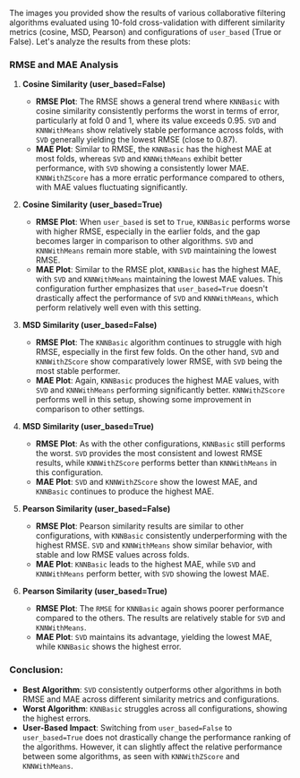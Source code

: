 The images you provided show the results of various collaborative filtering algorithms evaluated using 10-fold cross-validation with different similarity metrics (cosine, MSD, Pearson) and configurations of `user_based` (True or False). Let's analyze the results from these plots:

### RMSE and MAE Analysis

1. **Cosine Similarity (user_based=False)**
   - **RMSE Plot**: The RMSE shows a general trend where `KNNBasic` with cosine similarity consistently performs the worst in terms of error, particularly at fold 0 and 1, where its value exceeds 0.95. `SVD` and `KNNWithMeans` show relatively stable performance across folds, with `SVD` generally yielding the lowest RMSE (close to 0.87).
   - **MAE Plot**: Similar to RMSE, the `KNNBasic` has the highest MAE at most folds, whereas `SVD` and `KNNWithMeans` exhibit better performance, with `SVD` showing a consistently lower MAE. `KNNWithZScore` has a more erratic performance compared to others, with MAE values fluctuating significantly.

2. **Cosine Similarity (user_based=True)**
   - **RMSE Plot**: When `user_based` is set to `True`, `KNNBasic` performs worse with higher RMSE, especially in the earlier folds, and the gap becomes larger in comparison to other algorithms. `SVD` and `KNNWithMeans` remain more stable, with `SVD` maintaining the lowest RMSE.
   - **MAE Plot**: Similar to the RMSE plot, `KNNBasic` has the highest MAE, with `SVD` and `KNNWithMeans` maintaining the lowest MAE values. This configuration further emphasizes that `user_based=True` doesn't drastically affect the performance of `SVD` and `KNNWithMeans`, which perform relatively well even with this setting.

3. **MSD Similarity (user_based=False)**
   - **RMSE Plot**: The `KNNBasic` algorithm continues to struggle with high RMSE, especially in the first few folds. On the other hand, `SVD` and `KNNWithZScore` show comparatively lower RMSE, with `SVD` being the most stable performer.
   - **MAE Plot**: Again, `KNNBasic` produces the highest MAE values, with `SVD` and `KNNWithMeans` performing significantly better. `KNNWithZScore` performs well in this setup, showing some improvement in comparison to other settings.

4. **MSD Similarity (user_based=True)**
   - **RMSE Plot**: As with the other configurations, `KNNBasic` still performs the worst. `SVD` provides the most consistent and lowest RMSE results, while `KNNWithZScore` performs better than `KNNWithMeans` in this configuration.
   - **MAE Plot**: `SVD` and `KNNWithZScore` show the lowest MAE, and `KNNBasic` continues to produce the highest MAE.

5. **Pearson Similarity (user_based=False)**
   - **RMSE Plot**: Pearson similarity results are similar to other configurations, with `KNNBasic` consistently underperforming with the highest RMSE. `SVD` and `KNNWithMeans` show similar behavior, with stable and low RMSE values across folds.
   - **MAE Plot**: `KNNBasic` leads to the highest MAE, while `SVD` and `KNNWithMeans` perform better, with `SVD` showing the lowest MAE.

6. **Pearson Similarity (user_based=True)**
   - **RMSE Plot**: The `RMSE` for `KNNBasic` again shows poorer performance compared to the others. The results are relatively stable for `SVD` and `KNNWithMeans`.
   - **MAE Plot**: `SVD` maintains its advantage, yielding the lowest MAE, while `KNNBasic` shows the highest error.

### Conclusion:
- **Best Algorithm**: `SVD` consistently outperforms other algorithms in both RMSE and MAE across different similarity metrics and configurations.
- **Worst Algorithm**: `KNNBasic` struggles across all configurations, showing the highest errors.
- **User-Based Impact**: Switching from `user_based=False` to `user_based=True` does not drastically change the performance ranking of the algorithms. However, it can slightly affect the relative performance between some algorithms, as seen with `KNNWithZScore` and `KNNWithMeans`.

